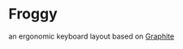 # Froggy
an ergonomic keyboard layout based on [Graphite](https://github.com/rdavison/graphite-layout?tab=readme-ov-file) 
